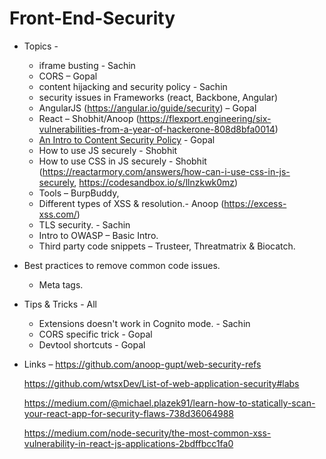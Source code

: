 # Front-End-Security

- Topics - 
    - iframe busting - Sachin
    - CORS – Gopal 
    - content hijacking and security policy - Sachin
    - security issues in Frameworks (react, Backbone, Angular)
	- AngularJS (https://angular.io/guide/security) – Gopal 
	- React – Shobhit/Anoop (https://flexport.engineering/six-vulnerabilities-from-a-year-of-hackerone-808d8bfa0014)
    - [An Intro to Content Security Policy](https://developers.google.com/web/fundamentals/security/csp/) - Gopal
    - How to use JS securely - Shobhit
    - How to use CSS in JS securely - Shobhit (https://reactarmory.com/answers/how-can-i-use-css-in-js-securely, https://codesandbox.io/s/llnzkwk0mz)
    - Tools – BurpBuddy,
    - Different types of XSS & resolution.- Anoop (https://excess-xss.com/)
    - TLS security. - Sachin
    - Intro to OWASP – Basic Intro.
    - Third party code snippets – Trusteer, Threatmatrix & Biocatch.

- Best practices to remove common code issues.
    - Meta tags.

- Tips & Tricks - All
    - Extensions doesn't work in Cognito mode. - Sachin
    - CORS specific trick - Gopal
    - Devtool shortcuts - Gopal

- Links – 
	https://github.com/anoop-gupt/web-security-refs

    https://github.com/wtsxDev/List-of-web-application-security#labs

    https://medium.com/@michael.plazek91/learn-how-to-statically-scan-your-react-app-for-security-flaws-738d36064988
    
    https://medium.com/node-security/the-most-common-xss-vulnerability-in-react-js-applications-2bdffbcc1fa0
